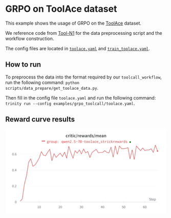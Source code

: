 # GRPO on ToolAce dataset

This example shows the usage of GRPO on the [ToolAce](https://huggingface.co/datasets/Team-ACE/ToolACE) dataset.

We reference code from [Tool-N1](https://github.com/NVlabs/Tool-N1) for the data preprocessing script and the workflow construction.

The config files are located in [`toolace.yaml`](toolace.yaml) and [`train_toolace.yaml`](train_toolace.yaml).


## How to run
To preprocess the data into the format required by our `toolcall_workflow`, run the following command: `python scripts/data_prepare/get_toolace_data.py`.

Then fill in the config file `toolace.yaml` and run the following command: `trinity run --config examples/grpo_toolcall/toolace.yaml`.

## Reward curve results

![](../../docs/sphinx_doc/assets/toolace_reward_curve.png)
